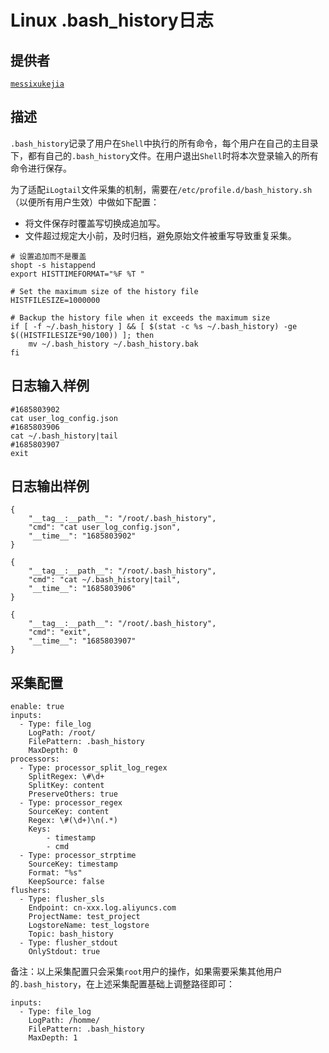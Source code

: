# Linux .bash_history日志

## 提供者

[`messixukejia`](https://github.com/messixukejia)

## 描述

`.bash_history`记录了用户在`Shell`中执行的所有命令，每个用户在自己的主目录下，都有自己的`.bash_history`文件。在用户退出`Shell`时将本次登录输入的所有命令进行保存。

为了适配`iLogtail`文件采集的机制，需要在`/etc/profile.d/bash_history.sh`（以便所有用户生效）中做如下配置：

* 将文件保存时覆盖写切换成追加写。
* 文件超过规定大小前，及时归档，避免原始文件被重写导致重复采集。

```
# 设置追加而不是覆盖
shopt -s histappend  
export HISTTIMEFORMAT="%F %T "

# Set the maximum size of the history file
HISTFILESIZE=1000000

# Backup the history file when it exceeds the maximum size
if [ -f ~/.bash_history ] && [ $(stat -c %s ~/.bash_history) -ge $((HISTFILESIZE*90/100)) ]; then
    mv ~/.bash_history ~/.bash_history.bak
fi
```

## 日志输入样例

```
#1685803902
cat user_log_config.json
#1685803906
cat ~/.bash_history|tail
#1685803907
exit
```

## 日志输出样例

```
{
    "__tag__:__path__": "/root/.bash_history",
    "cmd": "cat user_log_config.json",
    "__time__": "1685803902"
}

{
    "__tag__:__path__": "/root/.bash_history",
    "cmd": "cat ~/.bash_history|tail",
    "__time__": "1685803906"
}

{
    "__tag__:__path__": "/root/.bash_history",
    "cmd": "exit",
    "__time__": "1685803907"
}
```

## 采集配置

```
enable: true
inputs:
  - Type: file_log
    LogPath: /root/
    FilePattern: .bash_history
    MaxDepth: 0
processors:
  - Type: processor_split_log_regex
    SplitRegex: \#\d+
    SplitKey: content
    PreserveOthers: true
  - Type: processor_regex
    SourceKey: content
    Regex: \#(\d+)\n(.*)
    Keys:
        - timestamp
        - cmd
  - Type: processor_strptime
    SourceKey: timestamp
    Format: "%s"
    KeepSource: false
flushers:
  - Type: flusher_sls
    Endpoint: cn-xxx.log.aliyuncs.com
    ProjectName: test_project
    LogstoreName: test_logstore
    Topic: bash_history
  - Type: flusher_stdout
    OnlyStdout: true
```

备注：以上采集配置只会采集`root`用户的操作，如果需要采集其他用户的`.bash_history`，在上述采集配置基础上调整路径即可：

```
inputs:
  - Type: file_log
    LogPath: /homme/
    FilePattern: .bash_history
    MaxDepth: 1
```
